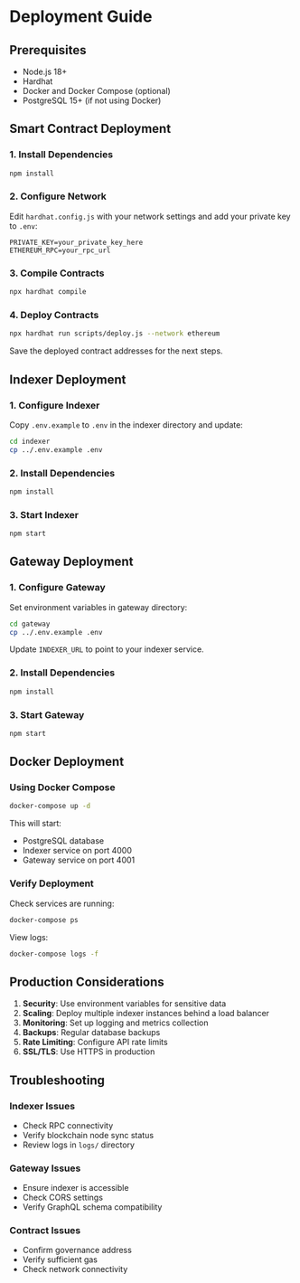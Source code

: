 # Deployment Guide

## Prerequisites

- Node.js 18+
- Hardhat
- Docker and Docker Compose (optional)
- PostgreSQL 15+ (if not using Docker)

## Smart Contract Deployment

### 1. Install Dependencies

```bash
npm install
```

### 2. Configure Network

Edit `hardhat.config.js` with your network settings and add your private key to `.env`:

```
PRIVATE_KEY=your_private_key_here
ETHEREUM_RPC=your_rpc_url
```

### 3. Compile Contracts

```bash
npx hardhat compile
```

### 4. Deploy Contracts

```bash
npx hardhat run scripts/deploy.js --network ethereum
```

Save the deployed contract addresses for the next steps.

## Indexer Deployment

### 1. Configure Indexer

Copy `.env.example` to `.env` in the indexer directory and update:

```bash
cd indexer
cp ../.env.example .env
```

### 2. Install Dependencies

```bash
npm install
```

### 3. Start Indexer

```bash
npm start
```

## Gateway Deployment

### 1. Configure Gateway

Set environment variables in gateway directory:

```bash
cd gateway
cp ../.env.example .env
```

Update `INDEXER_URL` to point to your indexer service.

### 2. Install Dependencies

```bash
npm install
```

### 3. Start Gateway

```bash
npm start
```

## Docker Deployment

### Using Docker Compose

```bash
docker-compose up -d
```

This will start:
- PostgreSQL database
- Indexer service on port 4000
- Gateway service on port 4001

### Verify Deployment

Check services are running:

```bash
docker-compose ps
```

View logs:

```bash
docker-compose logs -f
```

## Production Considerations

1. **Security**: Use environment variables for sensitive data
2. **Scaling**: Deploy multiple indexer instances behind a load balancer
3. **Monitoring**: Set up logging and metrics collection
4. **Backups**: Regular database backups
5. **Rate Limiting**: Configure API rate limits
6. **SSL/TLS**: Use HTTPS in production

## Troubleshooting

### Indexer Issues

- Check RPC connectivity
- Verify blockchain node sync status
- Review logs in `logs/` directory

### Gateway Issues

- Ensure indexer is accessible
- Check CORS settings
- Verify GraphQL schema compatibility

### Contract Issues

- Confirm governance address
- Verify sufficient gas
- Check network connectivity

